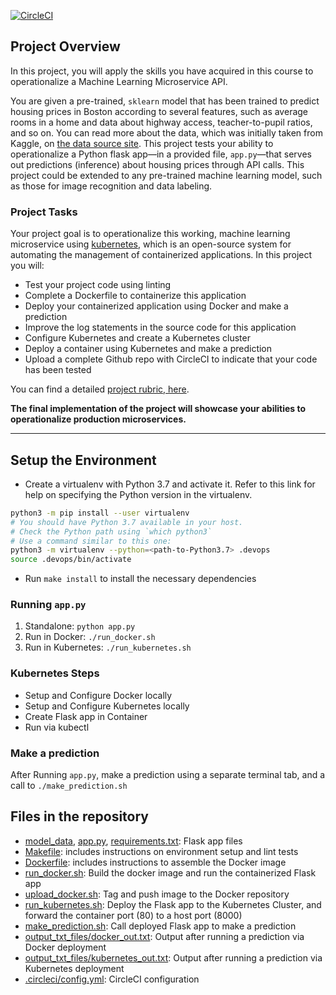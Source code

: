 [![CircleCI](https://dl.circleci.com/status-badge/img/gh/Lukazcreations/udacity-final-project/tree/main.svg?style=svg)](https://dl.circleci.com/status-badge/redirect/gh/Lukazcreations/udacity-final-project/tree/main)

## Project Overview

In this project, you will apply the skills you have acquired in this course to operationalize a Machine Learning Microservice API. 

You are given a pre-trained, `sklearn` model that has been trained to predict housing prices in Boston according to several features, such as average rooms in a home and data about highway access, teacher-to-pupil ratios, and so on. You can read more about the data, which was initially taken from Kaggle, on [the data source site](https://www.kaggle.com/c/boston-housing). This project tests your ability to operationalize a Python flask app—in a provided file, `app.py`—that serves out predictions (inference) about housing prices through API calls. This project could be extended to any pre-trained machine learning model, such as those for image recognition and data labeling.

### Project Tasks

Your project goal is to operationalize this working, machine learning microservice using [kubernetes](https://kubernetes.io/), which is an open-source system for automating the management of containerized applications. In this project you will:
* Test your project code using linting
* Complete a Dockerfile to containerize this application
* Deploy your containerized application using Docker and make a prediction
* Improve the log statements in the source code for this application
* Configure Kubernetes and create a Kubernetes cluster
* Deploy a container using Kubernetes and make a prediction
* Upload a complete Github repo with CircleCI to indicate that your code has been tested

You can find a detailed [project rubric, here](https://review.udacity.com/#!/rubrics/2576/view).

**The final implementation of the project will showcase your abilities to operationalize production microservices.**

---

## Setup the Environment

* Create a virtualenv with Python 3.7 and activate it. Refer to this link for help on specifying the Python version in the virtualenv. 
```bash
python3 -m pip install --user virtualenv
# You should have Python 3.7 available in your host. 
# Check the Python path using `which python3`
# Use a command similar to this one:
python3 -m virtualenv --python=<path-to-Python3.7> .devops
source .devops/bin/activate
```
* Run `make install` to install the necessary dependencies

### Running `app.py`

1. Standalone:  `python app.py`
2. Run in Docker:  `./run_docker.sh`
3. Run in Kubernetes:  `./run_kubernetes.sh`

### Kubernetes Steps

* Setup and Configure Docker locally
* Setup and Configure Kubernetes locally
* Create Flask app in Container
* Run via kubectl

### Make a prediction

After Running `app.py`, make a prediction using a separate terminal tab, and a call to `./make_prediction.sh`

## Files in the repository

- [model_data](model_data), [app.py](app.py), [requirements.txt](requirements.txt): Flask app files
- [Makefile](Makefile): includes instructions on environment setup and lint tests
- [Dockerfile](Dockerfile): includes instructions to assemble the Docker image
- [run_docker.sh](run_docker.sh): Build the docker image and run the containerized Flask app
- [upload_docker.sh](upload_docker.sh): Tag and push image to the Docker repository
- [run_kubernetes.sh](run_kubernetes.sh): Deploy the Flask app to the Kubernetes Cluster, and forward the container port (80) to a host port (8000)
- [make_prediction.sh](make_prediction.sh): Call deployed Flask app to make a prediction
- [output_txt_files/docker_out.txt](output_txt_files/docker_out.txt): Output after running a prediction via Docker deployment
- [output_txt_files/kubernetes_out.txt](output_txt_files/kubernetes_out.txt): Output after running a prediction via Kubernetes deployment
- [.circleci/config.yml](.circleci/config.yml): CircleCI configuration